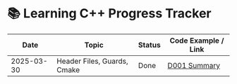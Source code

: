 # 📚 Learning C++ Progress Tracker

| Date       | Topic                       | Status | Code Example / Link                           |
| ---------- | --------------------------- | ------ | --------------------------------------------- |
| 2025-03-30 | Header Files, Guards, Cmake | Done   | [D001 Summary](./D001-header-files/README.md) |
